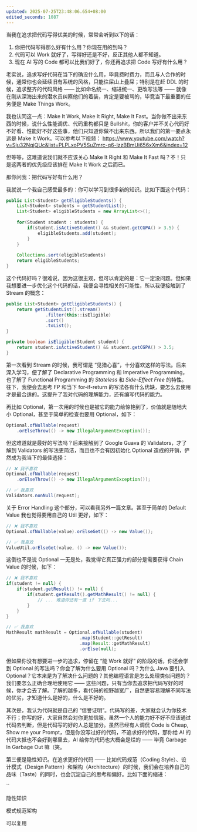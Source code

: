 ```yaml
---
updated: 2025-07-25T23:48:06.654+08:00
edited_seconds: 1087
---
```

当我在追求把代码写得优美的时候，常常会听到以下的话：
1. 你把代码写得那么好有什么用？你现在用的到吗？
2. 代码可以 Work 就好了，写得好还是不好，反正其他人都不知道。
3. 现在 AI 写的 Code 都可以比我们好了，你还再追求把 Code 写好有什么用？

老实说，追求写好代码在当下的确没什么用，毕竟费时费力，而且与人合作的时候，通常你也会延续旧有系统的风格，只能往屎山上叠屎；特别是在赶 DDL 的时候，追求整齐的代码风格 —— 比如命名统一、缩进统一、更改写法等 —— 就像在刚从深海出来的潜水员纠察他们的着装，肯定是要被骂的，毕竟当下最重要的任务便是 Make Things Work。

我也认同这一点：Make It Work, Make It Right, Make It Fast。当你做不出来东西的时候，说什么性能调优、代码重构都只是 Bullshit，你的客户并不关心代码好不好看、性能好不好这些事，他们只知道你做不出来东西。所以我们的第一要点永远是 Make It Work。可以参考以下视频： https://www.youtube.com/watch?v=Sju32NqjQUc&list=PLPLxoPV5SuZmrc-q6-lzzBBmUi656xXm6&index=12 

但等等，这难道说我们就不应该关心 Make It Right 和 Make It Fast 吗？不！只是这两者的优先级应该排在 Make It Work 之后而已。

那你问我：把代码写好有什么用？

我就说一个我自己感受最多的：你可以学习到很多新的知识。比如下面这个代码：

```java
public List<Student> getEligibleStudents() {
	List<Student> students = getStudentList();
	List<Student> eligibleStudents = new ArrayList<>();
	
	for(Student student : students) {
		if(student.isActiveStudent() && student.getCGPA() > 3.5) {
			eligibleStudents.add(student);
		}
	}
	
	Collections.sort(eligibleStudents)
	return eligibleStudents;
}
```

这个代码好吗？很难说，因为这很主观，但可以肯定的是：它一定没问题。但如果我想要进一步优化这个代码的话，我便会寻找相关的可能性，所以我便接触到了 Stream 的概念：

```java
public List<Student> getEligibleStudents() {
	return getStudentList().stream()
		       .filter(this::isEligible)
		       .sort()
		       .toList();
}

private boolean isEligible(Student student) {
	return student.isActiveStudent() && student.getCGPA() > 3.5;
}
```

第一次看到 Stream 的时候，我可谓是 “见猎心喜”，十分喜欢这样的写法。后来深入学习，便了解了 Declarative Programming 和 Imperative Programming，也了解了 Functional Programming 的 *Stateless* 和 *Side-Effect Free* 的特性。往下，我便会去思考 FP 和当下 for-if-return 的写法各有什么优缺，要怎么去使用才是最合适的。这提升了我对代码的理解能力，还有编写代码的能力。

再比如 Optional，第一次用的时候也是被它的能力给惊艳到了，价值就是随地大小 Optional，甚至于简单的检查也要用 Optional，如下：

```java
Optional.ofNullable(request)
	.orElseThrow(() -> new IllegalArgumentException());
```

但这难道就是最好的写法吗？后来接触到了 Google Guava 的 Validators，才了解到 Validators 的写法更简洁，而且也不会有因初始化 Optional 造成的开销，俨然成为我当下的最佳选择：

```java
// ❌ 我不喜欢
Optional.ofNullable(request)
	.orElseThrow(() -> new IllegalArgumentException());

// ✅ 我喜欢
Validators.nonNull(request);
```

关于 Error Handling 这个部分，可以看我另外一篇文章。甚至于简单的 Default Value 我也觉得要用自己的 Util 更好，如下：

```java
// ❌ 我不喜欢
Optional.ofNullable(value).orElseGet(() -> new Value());

// ✅ 我喜欢
ValueUtil.orElseGet(value, () -> new Value());
```

这倒也不是说 Optional 一无是处，我觉得它真正强力的部分是需要获得 Chain Value 的时候，如下：

```java
// ❌ 我不喜欢
if(student != null) {
	if(student.getResult() != null) {
		if(student.getResult().getMathResult() != null) {
			// ... 难道你还有一直 if 下去吗...
		}
	}
}

// ✅ 我喜欢
MathResult mathResult = Optional.ofNullable(student)
							.map(Student::getResult)
							.map(Result::getMathResult)
							.orElse(null);
```

但如果你没有想要进一步的追求，停留在 “能 Work 就好” 的阶段的话，你还会学到 Optional 的写法吗？你会了解为什么要用 Optional 吗？为什么 Java 要引入 Optional？它本来是为了解决什么问题的？其他编程语言是怎么处理类似问题的？我们要怎么正确合理地使用它 —— 这些问题，只有当你去追求把代码写好的时候，你才会去了解。了解的越多，看代码的视野越宽广，自然更容易理解不同写法的优劣，才知道什么是好的，什么是不好的。

其次是，我认为代码就是自己的 “信誉证明”。代码写的差，大家就会认为你技术不行；你写的好，大家自然会对你更加信服。虽然一个人的能力好不好不应该通过代码去判断，但是代码写的好的人总是加分。虽然已经有人调侃 Code is Cheap, Show me your Prompt，但是你没写过好的代码，不追求好的代码，那你给 AI 的代码大抵也不会好到哪里去，AI 给你的代码也大概会是烂的 —— 毕竟 Garbage In Garbage Out 嘛（笑。

第三便是隐性知识。在追求更好的代码 —— 比如代码规范（Coding Style）、设计模式（Design Pattern）和架构（Architecture）的时候，我们会在培养自己的品味（Taste）的同时，也会沉淀自己的思考和偏好。比如下面的缩进：

``

隐性知识

模式规范架构

可以复用